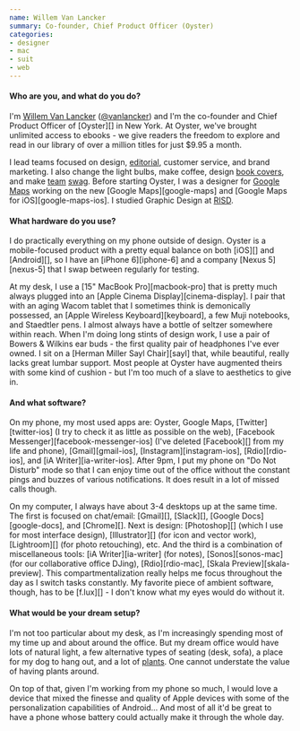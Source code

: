 ```yaml
---
name: Willem Van Lancker
summary: Co-founder, Chief Product Officer (Oyster)
categories:
- designer
- mac
- suit
- web
---
```


#### Who are you, and what do you do?

I'm [Willem Van Lancker](http://www.willemvanlancker.com/ "Willem's website.") ([@vanlancker](https://twitter.com/vanlancker "Willem's Twitter account.")) and I'm the co-founder and Chief Product Officer of [Oyster][] in New York. At Oyster, we've brought unlimited access to ebooks - we give readers the freedom to explore and read in our library of over a million titles for just $9.95 a month.

I lead teams focused on design, [editorial](https://review.oysterbooks.com/ "Oyster's literary magazine."), customer service, and brand marketing. I also change the light bulbs, make coffee, design [book covers](http://www.willemvanlancker.com/editions "Willem's book cover designs."), and make [team](https://instagram.com/p/s7-P6dmBG_/ "A photo of an Oyster t-shirt on Instagram.") [swag](https://instagram.com/p/1USeQHrGRO/ "A photo of an Oyster top on Instagram."). Before starting Oyster, I was a designer for [Google Maps](http://www.willemvanlancker.com/google-maps "Willem's work on Google Maps.") working on the new [Google Maps][google-maps] and [Google Maps for iOS][google-maps-ios]. I studied Graphic Design at [RISD](http://www.risd.edu/ "The Rhode Island School of Design.").

#### What hardware do you use?

I do practically everything on my phone outside of design. Oyster is a mobile-focused product with a pretty equal balance on both [iOS][] and [Android][], so I have an [iPhone 6][iphone-6] and a company [Nexus 5][nexus-5] that I swap between regularly for testing.

At my desk, I use a [15" MacBook Pro][macbook-pro] that is pretty much always plugged into an [Apple Cinema Display][cinema-display]. I pair that with an aging Wacom tablet that I sometimes think is demonically possessed, an [Apple Wireless Keyboard][keyboard], a few Muji notebooks, and Staedtler pens. I almost always have a bottle of seltzer somewhere within reach. When I'm doing long stints of design work, I use a pair of Bowers & Wilkins ear buds - the first quality pair of headphones I've ever owned. I sit on a [Herman Miller Sayl Chair][sayl] that, while beautiful, really lacks great lumbar support. Most people at Oyster have augmented theirs with some kind of cushion - but I'm too much of a slave to aesthetics to give in.

#### And what software?

On my phone, my most used apps are: Oyster, Google Maps, [Twitter][twitter-ios] (I try to check it as little as possible on the web), [Facebook Messenger][facebook-messenger-ios] (I've deleted [Facebook][] from my life and phone), [Gmail][gmail-ios], [Instagram][instagram-ios], [Rdio][rdio-ios], and [iA Writer][ia-writer-ios]. After 9pm, I put my phone on "Do Not Disturb" mode so that I can enjoy time out of the office without the constant pings and buzzes of various notifications. It does result in a lot of missed calls though.

On my computer, I always have about 3-4 desktops up at the same time. The first is focused on chat/email: [Gmail][], [Slack][], [Google Docs][google-docs], and [Chrome][]. Next is design: [Photoshop][] (which I use for most interface design), [Illustrator][] (for icon and vector work), [Lightroom][] (for photo retouching), etc. And the third is a combination of miscellaneous tools: [iA Writer][ia-writer] (for notes), [Sonos][sonos-mac] (for our collaborative office DJing), [Rdio][rdio-mac], [Skala Preview][skala-preview]. This compartmentalization really helps me focus throughout the day as I switch tasks constantly. My favorite piece of ambient software, though, has to be [f.lux][] - I don't know what my eyes would do without it.

#### What would be your dream setup?

I'm not too particular about my desk, as I'm increasingly spending most of my time up and about around the office. But my dream office would have lots of natural light, a few alternative types of seating (desk, sofa), a place for my dog to hang out, and a lot of [plants](https://en.wikipedia.org/wiki/Ficus_lyrata "The Wikipedia entry for Ficus lyrata (the fiddle-leaf fig)."). One cannot understate the value of having plants around.

On top of that, given I'm working from my phone so much, I would love a device that mixed the finesse and quality of Apple devices with some of the personalization capabilities of Android... And most of all it'd be great to have a phone whose battery could actually make it through the whole day.